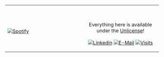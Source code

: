 <table width="100%"> 
  <tr>
  <td width="50%">
      
&nbsp; <br> [![Spotify](https://novatoremk.vercel.app/api/spotify)](https://open.spotify.com/user/31kmjb7rnsmfmmguzpnbs5l5jeau)

  </td>
  <td width="50%">

<br><p align="center">Everything here is available under the [Unlicense](https://choosealicense.com/licenses/unlicense/)!<br><br>
  [![Linkedin](https://img.shields.io/badge/linked-in-369?style=flat-square&logo=linkedin&logoColor=white&color=blue)](https://www.linkedin.com/in/abhishzk)
  [![E-Mail](https://img.shields.io/badge/email-reveal-2a8?style=flat-square&logo=gmail&logoColor=white)](https://mailhide.io/e/bDBBa)
  [![Visits](https://badges.pufler.dev/visits/abhishzk/novatorem?logo=GitHub&label=github%20visits&color=336699&logoColor=white&style=flat-square)](https://github.com/novatorem)
</p>
  </td>
  </table>

[//]: <> (The `&nbsp;` is to have Aphelion take up more space)
